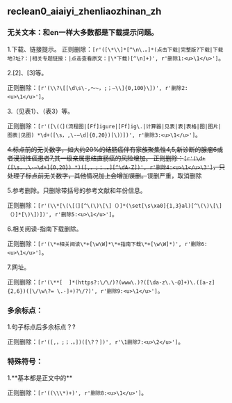 ## reclean0_aiaiyi_zhenliaozhinan_zh
### 无关文本：和en一样大多数都是下载提示问题。

1.下载、链接提示。
正则删除：```[r'([\*\\]*[^\n\.。]*(点击下载|完整版?下载|下载地?址?：|相关专题链接：|点击查看原文：|\*下载)[^\n]+)', r'删除1:<u>\1</u>']```。


2.\[2\]、\[3\]等。

正则删除：```[r'(\\?\[[\d\s\-,～~，;；—\\]{0,100}\])', r'删除2:<u>\1</u>']```。

3.（见表1）、（表3）等。

正则删除：```[r'([\(（](流程图|[Ff]igure|[Ff]ig\.|计算器|见表|表|表格|图|图片|图表|见图) *\d+([\s，,\-–\d]{0,20})[\)）])', r'删除3:<u>\1</u>']```。

~~4.标点前的无关数字，如大约20%的结肠癌伴有家族聚集性4,5,新诊断的腺瘤6或者浸润性癌患者7,其一级亲属患结直肠癌的风险增加。
正则删除：```[r'(\d+([\s，,\-–\d+]{0,20}) *)([,，;；.。][^\dA-Z])', r'删除4:<u>\1</u>\3']```，只处理了标点前无关数字，其他情况加上会增加误删。~~误删严重，取消删除

5.参考删除。只删除带括号的参考文献和年份信息。

正则删除：```[r'(\\*[\(\[（][^\(\)\[\]（）]*(\set[\s\xa0]{1,3}al)[^\(\)\[\]（）]*[\)\]）])', r'删除5:<u>\1</u>']```。

6.相关阅读-指南下载删除。

正则删除：```[r'(\*+相关阅读\*+[\w\W]*\*+指南下载\*+[\w\W]*)', r'删除6:<u>\1</u>']```。

7.网址。

正则删除：```[r'(\**[  ]*(https?:\/\/)?(www\.)?([\da-z\.\-@]+)\.([a-z]{2,6})([\/\w\?= \.-]+)?\/?)', r'删除9:<u>\1</u>']```。

### 多余标点：
1.句子标点后多余标点？?

正则删除：```[r'([,，;；.。])([\?？])', r'\1删除7:<u>\2</u>']```。

### 特殊符号：
1.**基本都是正文中的\*\*

正则删除：```[r'((\\\*)+)', r'删除8:<u>\1</u>']```。
